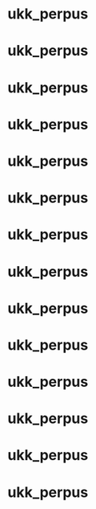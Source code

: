 # ukk_perpus
# ukk_perpus
# ukk_perpus
# ukk_perpus
# ukk_perpus
# ukk_perpus
# ukk_perpus
# ukk_perpus
# ukk_perpus
# ukk_perpus
# ukk_perpus
# ukk_perpus
# ukk_perpus
# ukk_perpus
